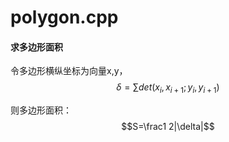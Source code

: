 # polygon.cpp

#### 求多边形面积

令多边形横纵坐标为向量x,y，$$\delta=\sum det(x_i,x_{i+1};y_i,y_{i+1})$$

则多边形面积：$$S=\frac1 2|\delta|$$

